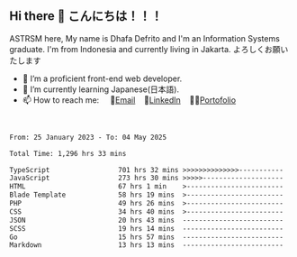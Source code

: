 ## Hi there 👋 こんにちは！！！
ASTRSM here, My name is Dhafa Defrito and I'm an Information Systems graduate. I'm from Indonesia and currently living in Jakarta. よろしくお願いたします

- 🔭 I’m a proficient front-end web developer.
- 🌱 I’m currently learning Japanese(日本語).
- 📫 How to reach me: &nbsp;&nbsp;&nbsp;&nbsp;📧[Email](ddefrito@gmail.com)&nbsp;&nbsp;&nbsp;&nbsp;💼[LinkedIn](https://www.linkedin.com/in/dhafa-defrita-rama-yudistira-9357a9229/)&nbsp;&nbsp;&nbsp;&nbsp;👨‍🎨[Portofolio](https://ddefrito.vercel.app/)
<br>
<!-- <p align="left">
<a href="https://github.com/ASTRSM">
  <img height="180em" src="https://github-readme-stats-eight-theta.vercel.app/api?username=ASTRSM&show_icons=true&theme=dracula&include_all_commits=true&count_private=true"/>
  <img height="180em" src="https://github-readme-stats-eight-theta.vercel.app/api/top-langs/?username=ASTRSM&layout=compact&langs_count=8&theme=dracula"/>
</a>
</p> -->

<!--START_SECTION:waka-->

```txt
From: 25 January 2023 - To: 04 May 2025

Total Time: 1,296 hrs 33 mins

TypeScript                 701 hrs 32 mins >>>>>>>>>>>>>>-----------   54.11 %
JavaScript                 273 hrs 30 mins >>>>>--------------------   21.09 %
HTML                       67 hrs 1 min    >------------------------   05.17 %
Blade Template             58 hrs 19 mins  >------------------------   04.50 %
PHP                        49 hrs 26 mins  >------------------------   03.81 %
CSS                        34 hrs 40 mins  >------------------------   02.67 %
JSON                       20 hrs 43 mins  -------------------------   01.60 %
SCSS                       19 hrs 14 mins  -------------------------   01.48 %
Go                         15 hrs 57 mins  -------------------------   01.23 %
Markdown                   13 hrs 13 mins  -------------------------   01.02 %
```

<!--END_SECTION:waka-->

